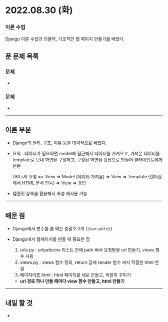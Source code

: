 # 2022.08.30 (화)

### 이론 수업

Django 이론 수업과 더불어, 기초적인 웹 페이지 만들기를 배웠다.

## 푼 문제 목록

### 문제

- 



###  문제

- 


---

## 이론 부분

- Django의 원리, 구조, 이유 등을 대략적으로 배웠다.
- 요약 : 데이터가 필요하면 model에 접근해서 데이터를 가져오고, 가져온 데이터를 template로 보내 화면을 구성하고, 구성된 화면을 응답으로 만들어 클라이언트에게 반환

  URLs의 요청 => View => Model (데이터 가져옴) => View => Template (렌더링해서 HTML 문서 만듬) => View => 응답

- 템플릿 상속을 활용해서 속성 재사용 가능

---

## 배운 점

- Django에서 변수를 쓸 때는 중괄호 2개 `{{variable}}`

- Django에서 웹페이지를 만들 때 중요한 점
  1. urls.py : urlpatterns 리스트 안에 path 써서 요청받을 url 만들기, views 함수 사용
  2. views.py : views 함수 정의, return 값에 render 함수 써서 적절한 html 연결
  3. 페이지이름.html : html 페이지를 새로 만들고, 적절히 꾸미기
  
  - **url 경로 하나 만들 때마다 view 함수 만들고, html 만들기**


---

## 내일 할 것

- 

